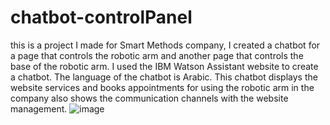 # chatbot-controlPanel
this is a project I made for Smart Methods company, I created a chatbot for a page that controls the robotic arm and another page that controls the base of the robotic arm.
I used the IBM Watson Assistant website to create a chatbot.
The language of the chatbot is Arabic. This chatbot displays the website services and books appointments for using the robotic arm in the company also shows the communication channels with the website management.
 ![image]( https://github.com/mahateee/chatbot-for-controlPanel/blob/main/2021-07-04%2004-26-06.gif)
